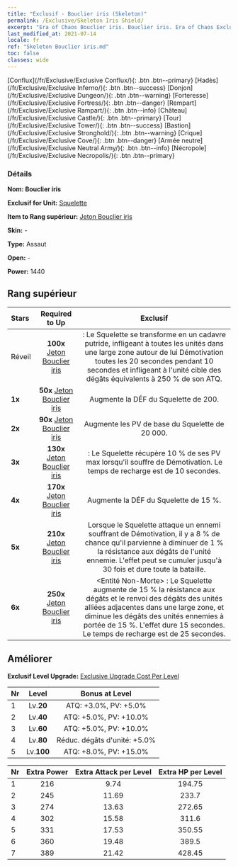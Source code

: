 ```yaml
---
title: "Exclusif - Bouclier iris (Skeleton)"
permalink: /Exclusive/Skeleton Iris Shield/
excerpt: "Era of Chaos Bouclier iris. Bouclier iris. Era of Chaos Exclusif Bouclier iris. Squelette Exclusif."
last_modified_at: 2021-07-14
locale: fr
ref: "Skeleton Bouclier iris.md"
toc: false
classes: wide
---
```

 [Conflux](/fr/Exclusive/Exclusive Conflux/){: .btn .btn--primary} [Hadès](/fr/Exclusive/Exclusive Inferno/){: .btn .btn--success} [Donjon](/fr/Exclusive/Exclusive Dungeon/){: .btn .btn--warning} [Forteresse](/fr/Exclusive/Exclusive Fortress/){: .btn .btn--danger} [Rempart](/fr/Exclusive/Exclusive Rampart/){: .btn .btn--info} [Château](/fr/Exclusive/Exclusive Castle/){: .btn .btn--primary} [Tour](/fr/Exclusive/Exclusive Tower/){: .btn .btn--success} [Bastion](/fr/Exclusive/Exclusive Stronghold/){: .btn .btn--warning} [Crique](/fr/Exclusive/Exclusive Cove/){: .btn .btn--danger} [Armée neutre](/fr/Exclusive/Exclusive Neutral Army/){: .btn .btn--info} [Nécropole](/fr/Exclusive/Exclusive Necropolis/){: .btn .btn--primary} 

### Détails
 **Nom: Bouclier iris** 

 **Exclusif for Unit:** [Squelette](/fr/units/Skeleton/) 

 **Item to Rang supérieur:** [Jeton Bouclier iris](/ItemsFR/con_913/)

 **Skin:** -

 **Type:** Assaut

 **Open:** -

 **Power:** 1440

## Rang supérieur

  |     Stars    |  Required to Up | Exclusif |
  |:-------------|:---------------:|:---------------:|
  |  Réveil  | **100x** [Jeton Bouclier iris](/ItemsFR/con_913/) | <Cadavre putride> : Le Squelette se transforme en un cadavre putride, infligeant à toutes les unités dans une large zone autour de lui Démotivation toutes les 20 secondes pendant 10 secondes et infligeant à l'unité cible des dégâts équivalents à 250 % de son ATQ. |
  | **1x** <i class="fas fa-star"/> | **50x** [Jeton Bouclier iris](/ItemsFR/con_913/) | Augmente la DÉF du Squelette de 200. |
  | **2x** <i class="fas fa-star"/> | **90x** [Jeton Bouclier iris](/ItemsFR/con_913/) | Augmente les PV de base du Squelette de 20 000. |
  | **3x** <i class="fas fa-star"/> | **130x** [Jeton Bouclier iris](/ItemsFR/con_913/) | <Calcification> : Le Squelette récupère 10 % de ses PV max lorsqu'il souffre de Démotivation. Le temps de recharge est de 10 secondes. |
  | **4x** <i class="fas fa-star"/> | **170x** [Jeton Bouclier iris](/ItemsFR/con_913/) | Augmente la DÉF du Squelette de 15 %. |
  | **5x** <i class="fas fa-star"/> | **210x** [Jeton Bouclier iris](/ItemsFR/con_913/) | Lorsque le Squelette attaque un ennemi souffrant de Démotivation, il y a 8 % de chance qu'il parvienne à diminuer de 1 % la résistance aux dégâts de l'unité ennemie. L'effet peut se cumuler jusqu'à 30 fois et dure toute la bataille. |
  | **6x** <i class="fas fa-star"/> | **250x** [Jeton Bouclier iris](/ItemsFR/con_913/) | <Entité Non-Morte> : Le Squelette augmente de 15 % la résistance aux dégâts et le renvoi des dégâts des unités alliées adjacentes dans une large zone, et diminue les dégâts des unités ennemies à portée de 15 %. L'effet dure 15 secondes. Le temps de recharge est de 25 secondes. |


## Améliorer
 **Exclusif Level Upgrade:** [Exclusive Upgrade Cost Per Level](/Exclusive/ExclusiveUpgradeCostPerLevel/)

  |  Nr  |   Level  | Bonus at Level |
  |:-----|:--------:|:--------------:|
  | 1 | Lv.**20** | ATQ: +3.0%, PV: +5.0% |
  | 2 | Lv.**40** | ATQ: +5.0%, PV: +10.0% |
  | 3 | Lv.**60** | ATQ: +5.0%, PV: +10.0% |
  | 4 | Lv.**80** | Réduc. dégâts d'unité: +5.0% |
  | 5 | Lv.**100** | ATQ: +8.0%, PV: +15.0% |


  |  Nr  |  Extra Power | Extra Attack per Level | Extra HP per Level |
  |:-----|:--------:|:--------:|:--------:|
  | 1 | 216 | 9.74 | 194.75 |
  | 2 | 245 | 11.69 | 233.7 |
  | 3 | 274 | 13.63 | 272.65 |
  | 4 | 302 | 15.58 | 311.6 |
  | 5 | 331 | 17.53 | 350.55 |
  | 6 | 360 | 19.48 | 389.5 |
  | 7 | 389 | 21.42 | 428.45 |


